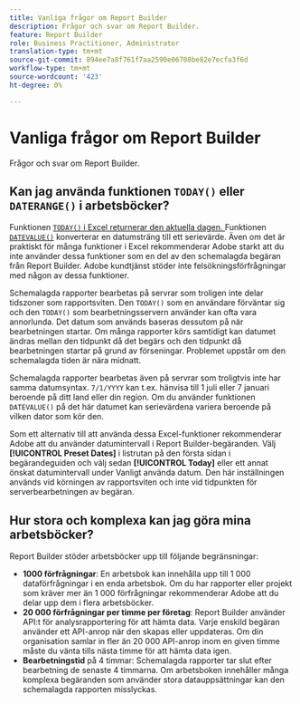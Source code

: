 ```yaml
---
title: Vanliga frågor om Report Builder
description: Frågor och svar om Report Builder.
feature: Report Builder
role: Business Practitioner, Administrator
translation-type: tm+mt
source-git-commit: 894ee7a8f761f7aa2590e06708be82e7ecfa3f6d
workflow-type: tm+mt
source-wordcount: '423'
ht-degree: 0%

---
```



# Vanliga frågor om Report Builder

Frågor och svar om Report Builder.

## Kan jag använda funktionen `TODAY()` eller `DATERANGE()` i arbetsböcker?

Funktionen [`TODAY()` i Excel returnerar den aktuella dagen. ](https://support.microsoft.com/en-us/office/today-function-5eb3078d-a82c-4736-8930-2f51a028fdd9) Funktionen [`DATEVALUE()`](https://support.microsoft.com/en-us/office/datevalue-function-df8b07d4-7761-4a93-bc33-b7471bbff252) konverterar en datumsträng till ett serievärde. Även om det är praktiskt för många funktioner i Excel rekommenderar Adobe starkt att du inte använder dessa funktioner som en del av den schemalagda begäran från Report Builder. Adobe kundtjänst stöder inte felsökningsförfrågningar med någon av dessa funktioner.

Schemalagda rapporter bearbetas på servrar som troligen inte delar tidszoner som rapportsviten. Den `TODAY()` som en användare förväntar sig och den `TODAY()` som bearbetningsservern använder kan ofta vara annorlunda. Det datum som används baseras dessutom på när bearbetningen startar. Om många rapporter körs samtidigt kan datumet ändras mellan den tidpunkt då det begärs och den tidpunkt då bearbetningen startar på grund av förseningar. Problemet uppstår om den schemalagda tiden är nära midnatt.

Schemalagda rapporter bearbetas även på servrar som troligtvis inte har samma datumsyntax. `7/1/YYYY` kan t.ex. hänvisa till 1 juli eller 7 januari beroende på ditt land eller din region. Om du använder funktionen `DATEVALUE()` på det här datumet kan serievärdena variera beroende på vilken dator som kör den.

Som ett alternativ till att använda dessa Excel-funktioner rekommenderar Adobe att du använder datumintervall i Report Builder-begäranden. Välj **[!UICONTROL Preset Dates]** i listrutan på den första sidan i begärandeguiden och välj sedan **[!UICONTROL Today]** eller ett annat önskat datumintervall under Vanligt använda datum. Den här inställningen används vid körningen av rapportsviten och inte vid tidpunkten för serverbearbetningen av begäran.

## Hur stora och komplexa kan jag göra mina arbetsböcker?

Report Builder stöder arbetsböcker upp till följande begränsningar:

* **1000 förfrågningar**: En arbetsbok kan innehålla upp till 1 000 dataförfrågningar i en enda arbetsbok. Om du har rapporter eller projekt som kräver mer än 1 000 förfrågningar rekommenderar Adobe att du delar upp dem i flera arbetsböcker.
* **20 000 förfrågningar per timme per företag**: Report Builder använder API:t för analysrapportering för att hämta data. Varje enskild begäran använder ett API-anrop när den skapas eller uppdateras. Om din organisation samlar in fler än 20 000 API-anrop inom en given timme måste du vänta tills nästa timme för att hämta data igen.
* **Bearbetningstid** på 4 timmar: Schemalagda rapporter tar slut efter bearbetning de senaste 4 timmarna. Om arbetsboken innehåller många komplexa begäranden som använder stora datauppsättningar kan den schemalagda rapporten misslyckas.

